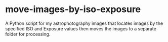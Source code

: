 # move-images-by-iso-exposure
A Python script for my astrophotography images that locates images by the specified ISO and Exposure values then moves the images to a separate folder for processing.
